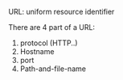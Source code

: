 URL: uniform resource identifier

There are 4 part of a URL:

1. protocol \(HTTP..\)
2. Hostname
3. port
4. Path-and-file-name



